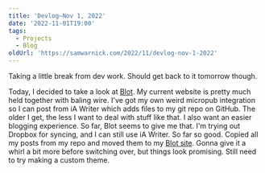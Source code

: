 ```yaml
---
title: 'Devlog—Nov 1, 2022'
date: '2022-11-01T19:00'
tags:
  - Projects
  - Blog
oldUrl: 'https://samwarnick.com/2022/11/devlog-nov-1-2022'
---
```


Taking a little break from dev work. Should get back to it tomorrow though.

Today, I decided to take a look at [Blot](https://blot.im). My current website is pretty much held together with baling wire. I've got my own weird micropub integration so I can post from iA Writer which adds files to my git repo on GitHub. The older I get, the less I want to deal with stuff like that. I also want an easier blogging experience. So far, Blot seems to give me that. I'm trying out Dropbox for syncing, and I can still use iA Writer. So far so good. Copied all my posts from my repo and moved them to my [Blot site](https://samwarnick.blot.im). Gonna give it a whirl a bit more before switching over, but things look promising. Still need to try making a custom theme.
